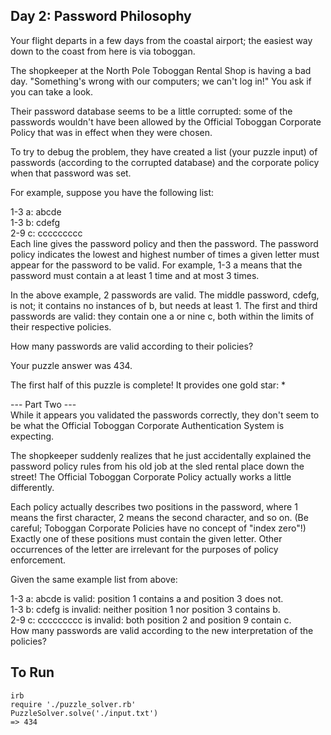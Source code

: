 ## Day 2: Password Philosophy  
Your flight departs in a few days from the coastal airport; the easiest way down to the coast from here is via toboggan.  

The shopkeeper at the North Pole Toboggan Rental Shop is having a bad day. "Something's wrong with our computers; we can't log in!" You ask if you can take a look.  

Their password database seems to be a little corrupted: some of the passwords wouldn't have been allowed by the Official Toboggan Corporate Policy that was in effect when they were chosen.  

To try to debug the problem, they have created a list (your puzzle input) of passwords (according to the corrupted database) and the corporate policy when that password was set.  

For example, suppose you have the following list:  

1-3 a: abcde  
1-3 b: cdefg  
2-9 c: ccccccccc  
Each line gives the password policy and then the password. The password policy indicates the lowest and highest number of times a given letter must appear for the password to be valid. For example, 1-3 a means that the password must contain a at least 1 time and at most 3 times.  

In the above example, 2 passwords are valid. The middle password, cdefg, is not; it contains no instances of b, but needs at least 1. The first and third passwords are valid: they contain one a or nine c, both within the limits of their respective policies.  

How many passwords are valid according to their policies?  

Your puzzle answer was 434.  

The first half of this puzzle is complete! It provides one gold star: *  

--- Part Two ---  
While it appears you validated the passwords correctly, they don't seem to be what the Official Toboggan Corporate Authentication System is expecting.  

The shopkeeper suddenly realizes that he just accidentally explained the password policy rules from his old job at the sled rental place down the street! The Official Toboggan Corporate Policy actually works a little differently.  

Each policy actually describes two positions in the password, where 1 means the first character, 2 means the second character, and so on. (Be careful; Toboggan Corporate Policies have no concept of "index zero"!) Exactly one of these positions must contain the given letter. Other occurrences of the letter are irrelevant for the purposes of policy enforcement.  

Given the same example list from above:  

1-3 a: abcde is valid: position 1 contains a and position 3 does not.  
1-3 b: cdefg is invalid: neither position 1 nor position 3 contains b.  
2-9 c: ccccccccc is invalid: both position 2 and position 9 contain c.  
How many passwords are valid according to the new interpretation of the policies?  

## To Run
```
irb  
require './puzzle_solver.rb'  
PuzzleSolver.solve('./input.txt')
=> 434
```  

